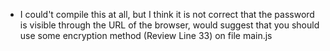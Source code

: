 * I could't compile this at all, but I think it is not correct that the password is visible through the URL of the browser, would suggest that you should use some encryption method (Review Line 33) on file main.js